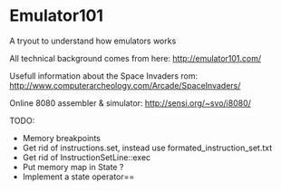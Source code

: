 # Emulator101
A tryout to understand how emulators works

All technical background comes from here: 
	http://emulator101.com/

Usefull information about the Space Invaders rom: 
	http://www.computerarcheology.com/Arcade/SpaceInvaders/

Online 8080 assembler & simulator: 
	http://sensi.org/~svo/i8080/


TODO:
* Memory breakpoints
* Get rid of instructions.set, instead use formated_instruction_set.txt
* Get rid of InstructionSetLine::exec
* Put memory map in State ?
* Implement a state operator==